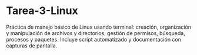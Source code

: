# Tarea-3-Linux
Práctica de manejo básico de Linux usando terminal: creación, organización y manipulación de archivos y directorios, gestión de permisos, búsqueda, procesos y paquetes. Incluye script automatizado y documentación con capturas de pantalla.
